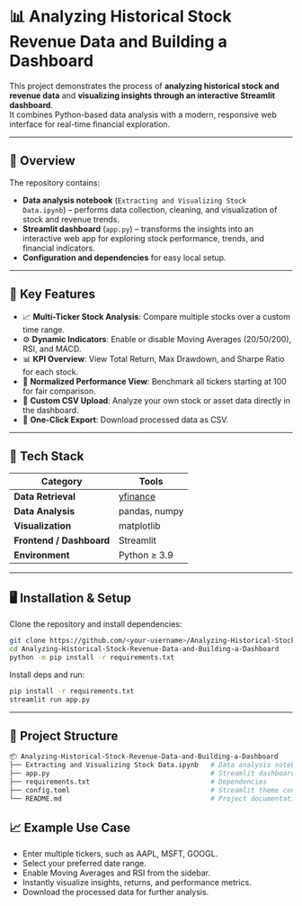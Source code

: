 # 📊 Analyzing Historical Stock Revenue Data and Building a Dashboard

This project demonstrates the process of **analyzing historical stock and revenue data** and **visualizing insights through an interactive Streamlit dashboard**.  
It combines Python-based data analysis with a modern, responsive web interface for real-time financial exploration.

---

## 🚀 Overview

The repository contains:
- **Data analysis notebook** (`Extracting and Visualizing Stock Data.ipynb`) – performs data collection, cleaning, and visualization of stock and revenue trends.
- **Streamlit dashboard** (`app.py`) – transforms the insights into an interactive web app for exploring stock performance, trends, and financial indicators.
- **Configuration and dependencies** for easy local setup.

---

## 🧠 Key Features

- 📈 **Multi-Ticker Stock Analysis**: Compare multiple stocks over a custom time range.  
- ⚙️ **Dynamic Indicators**: Enable or disable Moving Averages (20/50/200), RSI, and MACD.  
- 📊 **KPI Overview**: View Total Return, Max Drawdown, and Sharpe Ratio for each stock.  
- 🧮 **Normalized Performance View**: Benchmark all tickers starting at 100 for fair comparison.  
- 📂 **Custom CSV Upload**: Analyze your own stock or asset data directly in the dashboard.  
- 💾 **One-Click Export**: Download processed data as CSV.  

---

## 🧰 Tech Stack

| Category | Tools |
|-----------|-------|
| **Data Retrieval** | [yfinance](https://pypi.org/project/yfinance/) |
| **Data Analysis** | pandas, numpy |
| **Visualization** | matplotlib |
| **Frontend / Dashboard** | Streamlit |
| **Environment** | Python ≥ 3.9 |


---

## 🖥️ Installation & Setup

Clone the repository and install dependencies:

```bash
git clone https://github.com/<your-username>/Analyzing-Historical-Stock-Revenue-Data-and-Building-a-Dashboard.git
cd Analyzing-Historical-Stock-Revenue-Data-and-Building-a-Dashboard
python -m pip install -r requirements.txt
```

Install deps and run:

```bash
pip install -r requirements.txt
streamlit run app.py
```

---
## 📁 Project Structure
```bash
📦 Analyzing-Historical-Stock-Revenue-Data-and-Building-a-Dashboard
├── Extracting and Visualizing Stock Data.ipynb   # Data analysis notebook
├── app.py                                        # Streamlit dashboard
├── requirements.txt                              # Dependencies
├── config.toml                                   # Streamlit theme configuration
└── README.md                                     # Project documentation

```

## 📈 Example Use Case

- Enter multiple tickers, such as AAPL, MSFT, GOOGL.
- Select your preferred date range.
- Enable Moving Averages and RSI from the sidebar.
- Instantly visualize insights, returns, and performance metrics.
- Download the processed data for further analysis.
